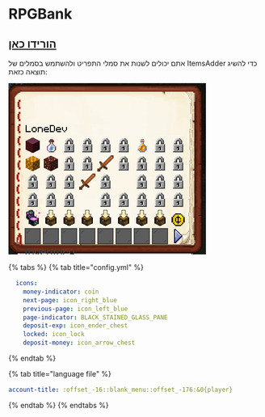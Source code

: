 # RPGBank

## [הורידו כאן](https://www.spigotmc.org/resources/%E2%9C%85must-have%E2%9C%85-rpgbank-store-your-items-exp-and-money-using-villagers-npcs-and-custom-gui.29139/)

אתם יכולים לשנות את סמלי התפריט ולהשתמש בסמלים של ItemsAdder כדי להשיג תוצאה כזאת:

![](<../../.gitbook/assets/image (13).png>)

{% tabs %}
{% tab title="config.yml" %}
```yaml
  icons:
    money-indicator: coin
    next-page: icon_right_blue
    previous-page: icon_left_blue
    page-indicator: BLACK_STAINED_GLASS_PANE
    deposit-exp: icon_ender_chest
    locked: icon_lock
    deposit-money: icon_arrow_chest
```
{% endtab %}

{% tab title="language file" %}
```yaml
account-title: :offset_-16::blank_menu::offset_-176:&0{player}
```
{% endtab %}
{% endtabs %}

